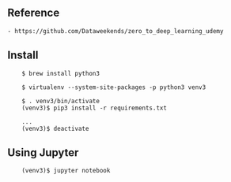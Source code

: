 ## Reference
    - https://github.com/Dataweekends/zero_to_deep_learning_udemy

## Install
```
    $ brew install python3
    
    $ virtualenv --system-site-packages -p python3 venv3
    
    $ . venv3/bin/activate
    (venv3)$ pip3 install -r requirements.txt

    ...
    (venv3)$ deactivate
```

## Using Jupyter
```
    (venv3)$ jupyter notebook
```